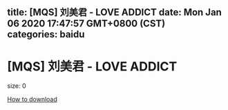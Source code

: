 
title: [MQS] 刘美君 - LOVE ADDICT
date: Mon Jan 06 2020 17:47:57 GMT+0800 (CST)    
categories: baidu
---

# [MQS] 刘美君 - LOVE ADDICT
size: 0
 
 

[How to download](https://bpcam.bemobtrk.com/go/2ceec3aa-1ca2-46d6-b9ff-aaa5c184517c?jno=4161)